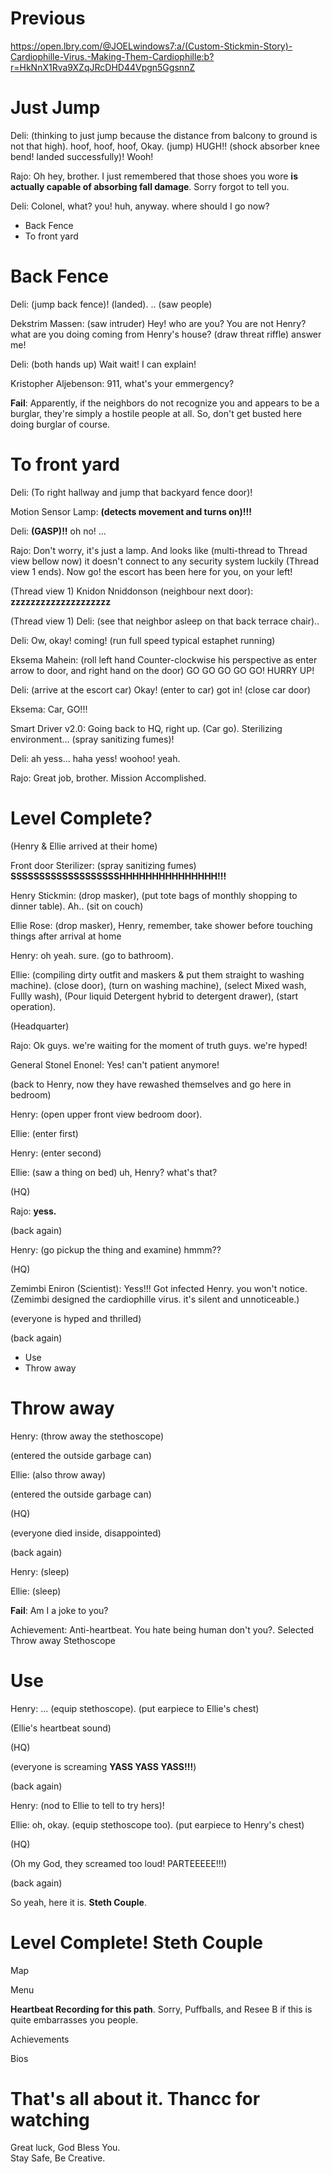 # Previous
https://open.lbry.com/@JOELwindows7:a/(Custom-Stickmin-Story)-Cardiophille-Virus.-Making-Them-Cardiophille:b?r=HkNnX1Rva9XZqJRcDHD44Vpgn5GgsnnZ

# Just Jump
Deli: (thinking to just jump because the distance from balcony to ground is not that high). hoof, hoof, hoof, Okay. (jump) HUGH!! (shock absorber knee bend! landed successfully)! Wooh!

Rajo: Oh hey, brother. I just remembered that those shoes you wore **is actually capable of absorbing fall damage**. Sorry forgot to tell you.

Deli: Colonel, what? you! huh, anyway. where should I go now?

- Back Fence
- To front yard

# Back Fence
Deli: (jump back fence)! (landed). .. (saw people)

Dekstrim Massen: (saw intruder) Hey! who are you? You are not Henry? what are you doing coming from Henry's house? (draw threat riffle) answer me!

Deli: (both hands up) Wait wait! I can explain!

Kristopher Aljebenson: 911, what's your emmergency?

**Fail**: Apparently, if the neighbors do not recognize you and appears to be a burglar, they're simply a hostile people at all. So, don't get busted here doing burglar of course.

# To front yard
Deli: (To right hallway and jump that backyard fence door)!

Motion Sensor Lamp: **(detects movement and turns on)!!!**

Deli: **(GASP)!!** oh no! ...

Rajo: Don't worry, it's just a lamp. And looks like (multi-thread to Thread view bellow now) it doesn't connect to any security system luckily (Thread view 1 ends). Now go! the escort has been here for you, on your left!

(Thread view 1) Knidon Nniddonson (neighbour next door): **zzzzzzzzzzzzzzzzzzzz**

(Thread view 1) Deli: (see that neighbor asleep on that back terrace chair)..

Deli: Ow, okay! coming! (run full speed typical estaphet running)

Eksema Mahein: (roll left hand Counter-clockwise his perspective as enter arrow to door, and right hand on the door) GO GO GO GO GO! HURRY UP!

Deli: (arrive at the escort car) Okay! (enter to car) got in! (close car door)

Eksema: Car, GO!!!

Smart Driver v2.0: Going back to HQ, right up. (Car go). Sterilizing environment... (spray sanitizing fumes)!

Deli: ah yess... haha yess! woohoo! yeah.

Rajo: Great job, brother. Mission Accomplished.

# Level Complete?
(Henry & Ellie arrived at their home)

Front door Sterilizer: (spray sanitizing fumes) **SSSSSSSSSSSSSSSSSSSHHHHHHHHHHHHHHH!!!**

Henry Stickmin: (drop masker), (put tote bags of monthly shopping to dinner table). Ah.. (sit on couch)

Ellie Rose: (drop masker), Henry, remember, take shower before touching things after arrival at home

Henry: oh yeah. sure. (go to bathroom).

Ellie: (compiling dirty outfit and maskers & put them straight to washing machine). (close door), (turn on washing machine), (select Mixed wash, Fullly wash), (Pour liquid Detergent hybrid to detergent drawer), (start operation).

(Headquarter)

Rajo: Ok guys. we're waiting for the moment of truth guys. we're hyped!

General Stonel Enonel: Yes! can't patient anymore!

(back to Henry, now they have rewashed themselves and go here in bedroom)

Henry: (open upper front view bedroom door).

Ellie: (enter first)

Henry: (enter second)

Ellie: (saw a thing on bed) uh, Henry? what's that?

(HQ)

Rajo: **yess.**

(back again)

Henry: (go pickup the thing and examine) hmmm??

(HQ)

Zemimbi Eniron (Scientist): Yess!!! Got infected Henry. you won't notice. (Zemimbi designed the cardiophille virus. it's silent and unnoticeable.)

(everyone is hyped and thrilled)

(back again)

- Use
- Throw away

# Throw away
Henry: (throw away the stethoscope)

(entered the outside garbage can)

Ellie: (also throw away)

(entered the outside garbage can)

(HQ)

(everyone died inside, disappointed)

(back again)

Henry: (sleep)

Ellie: (sleep)

**Fail**: Am I a joke to you?

Achievement: Anti-heartbeat. You hate being human don't you?. Selected Throw away Stethoscope

# Use
Henry: ... (equip stethoscope). (put earpiece to Ellie's chest)

(Ellie's heartbeat sound)

(HQ)

(everyone is screaming **YASS YASS YASS!!!**)

(back again)

Henry: (nod to Ellie to tell to try hers)!

Ellie: oh, okay. (equip stethoscope too). (put earpiece to Henry's chest)

(HQ)

(Oh my God, they screamed too loud! PARTEEEEE!!!)

(back again)

So yeah, here it is. **Steth Couple**.

# Level Complete! Steth Couple
Map

Menu

**Heartbeat Recording for this path**. Sorry, Puffballs, and Resee B if this is quite embarrasses you people.

Achievements

Bios

# That's all about it. Thancc for watching
Great luck, God Bless You.  
Stay Safe, Be Creative.
